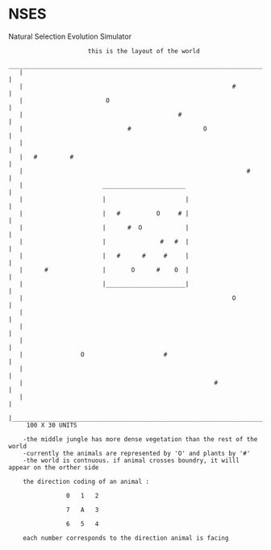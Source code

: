 # NSES
Natural Selection Evolution Simulator

                          this is the layout of the world
       _______________________________________________________________________
       |                                                                      |
       |                                                          #           |
       |                       O                                              |
       |                                           #                          |
       |                             #                    O                   |
       |                                                                      |
       |   #         #                                                        |
       |                                                              #       |
       |                      _______________________                         | 
       |                      |                      |                        |
       |                      |   #          O     # |                        |
       |                      |      #  O            |                        |
       |                      |               #   #  |                        |
       |                      |   #      #     #     |                        |
       |      #               |       O      #    O  |                        |
       |                      |______________________|                        |
       |                                                          O           |
       |                                                                      |
       |                                                                      |
       |                                                                      |
       |                O                      #                              |
       |                                                                      |
       |                                                     #                |
       |                                                                      |
       |______________________________________________________________________|
         100 X 30 UNITS
         
        -the middle jungle has more dense vegetation than the rest of the world
        -currently the animals are represented by 'O' and plants by '#'
        -the world is contnuous. if animal crosses boundry, it willl appear on the orther side
        
        the direction coding of an animal :
                    
                    0   1   2
                    
                    7   A   3
                    
                    6   5   4
                    
        each number corresponds to the direction animal is facing
